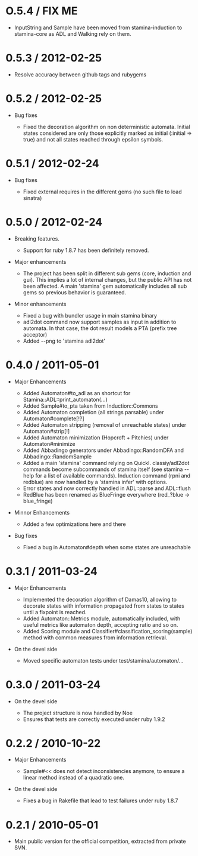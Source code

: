 # O.5.4 / FIX ME

* InputString and Sample have been moved from stamina-induction to stamina-core as ADL
  and Walking rely on them.

# 0.5.3 / 2012-02-25

* Resolve accuracy between github tags and rubygems

# 0.5.2 / 2012-02-25

* Bug fixes

  * Fixed the decoration algorithm on non deterministic automata. Initial states
    considered are only those explicitly marked as initial (:initial => true) and not
    all states reached through epsilon symbols.

# 0.5.1 / 2012-02-24

* Bug fixes

  * Fixed external requires in the different gems (no such file to load sinatra)

# 0.5.0 / 2012-02-24

* Breaking features.

  * Support for ruby 1.8.7 has been definitely removed.

* Major enhancements

  * The project has been split in different sub gems (core, induction and gui). This
    implies a lot of internal changes, but the public API has not been affected. A main
    'stamina' gem automatically includes all sub gems so previous behavior is guaranteed.

* Minor enhancements
    * Fixed a bug with bundler usage in main stamina binary
    * adl2dot command now support samples as input in addition to automata. In that case,
      the dot result models a PTA (prefix tree acceptor)
    * Added --png to 'stamina adl2dot'

# 0.4.0 / 2011-05-01

* Major Enhancements

    * Added Automaton#to_adl as an shortcut for Stamina::ADL::print_automaton(...)
    * Added Sample#to_pta taken from Induction::Commons
    * Added Automaton completion (all strings parsable) under Automaton#complete[!?]
    * Added Automaton stripping (removal of unreachable states) under Automaton#strip[!]
    * Added Automaton minimization (Hopcroft + Pitchies) under Automaton#minimize
    * Added Abbadingo generators under Abbadingo::RandomDFA and Abbadingo::RandomSample
    * Added a main 'stamina' command relying on Quickl. classiy/adl2dot commands become
      subcommands of stamina itself (see stamina --help for a list of available commands).
      Induction command (rpni and redblue) are now handled by a 'stamina infer' with
      options.
    * Error states and now correctly handled in ADL::parse and ADL::flush
    * RedBlue has been renamed as BlueFringe everywhere (red_?blue -> blue_fringe)

* Minnor Enhancements
    * Added a few optimizations here and there

* Bug fixes

    * Fixed a bug in Automaton#depth when some states are unreachable

# 0.3.1 / 2011-03-24

* Major Enhancements

    * Implemented the decoration algorithm of Damas10, allowing to decorate states
      with information propagated from states to states until a fixpoint is reached.
    * Added Automaton::Metrics module, automatically included, with useful metrics
      like automaton depth, accepting ratio and so on.
    * Added Scoring module and Classifier#classification_scoring(sample) method
      with common measures from information retrieval.

* On the devel side

    * Moved specific automaton tests under test/stamina/automaton/...

# 0.3.0 / 2011-03-24

* On the devel side

  * The project structure is now handled by Noe
  * Ensures that tests are correctly executed under ruby 1.9.2


# 0.2.2 / 2010-10-22

* Major Enhancements

  * Sample#<< does not detect inconsistencies anymore, to ensure a linear method instead of a quadratic one.

* On the devel side

  * Fixes a bug in Rakefile that lead to test failures under ruby 1.8.7

# 0.2.1 / 2010-05-01

* Main public version for the official competition, extracted from private SVN.